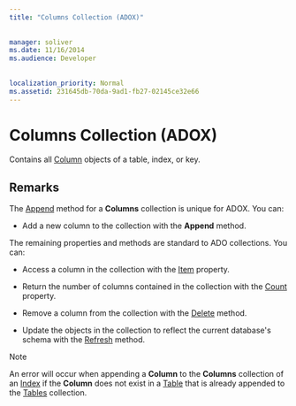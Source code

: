 ```yaml
---
title: "Columns Collection (ADOX)"
  
  
manager: soliver
ms.date: 11/16/2014
ms.audience: Developer
 
  
localization_priority: Normal
ms.assetid: 231645db-70da-9ad1-fb27-02145ce32e66
---
```


# Columns Collection (ADOX)

Contains all [Column](column-object-adox.md) objects of a table, index, or key. 
  
## Remarks

The [Append](append-method-adox-columns.md) method for a **Columns** collection is unique for ADOX. You can: 
  
- Add a new column to the collection with the **Append** method. 
    
The remaining properties and methods are standard to ADO collections. You can:
  
- Access a column in the collection with the [Item](item-property-ado.md) property. 
    
- Return the number of columns contained in the collection with the [Count](count-property-ado.md) property. 
    
- Remove a column from the collection with the [Delete](delete-method-adox-collections.md) method. 
    
- Update the objects in the collection to reflect the current database's schema with the [Refresh](refresh-method-ado.md) method. 
    
> [!NOTE]
> An error will occur when appending a **Column** to the **Columns** collection of an [Index](index-object-adox.md) if the **Column** does not exist in a [Table](table-object-adox.md) that is already appended to the [Tables](tables-collection-adox.md) collection. 
  

